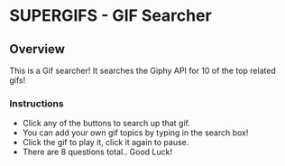 # SUPERGIFS - GIF Searcher
## Overview
This is a Gif searcher! It searches the Giphy API for 10 of the top related gifs!
### Instructions
* Click any of the buttons to search up that gif.
* You can add your own gif topics by typing in the search box!
* Click the gif to play it, click it again to pause.
* There are 8 questions total.. Good Luck!


